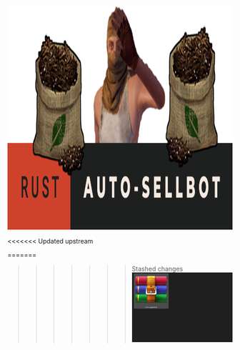 [<img src="https://raw.githubusercontent.com/NapoII/Rust-Sell-Bot/main/README/bannerf.png?token=GHSAT0AAAAAABXYVRILGLO7JOR5Y4T2JNSSYX7VBMQ" height="500px" />](https://github.com/NapoII/Rust-Sell-Bot/archive/refs/heads/main.zip)

<<<<<<< Updated upstream

=======
>>>>>>> Stashed changes
[<img src="https://raw.githubusercontent.com/NapoII/Rust-Sell-Bot/main/README/Zulassen%20Gif.gif?token=GHSAT0AAAAAABXYVRIKX4DUCVYUNULI7HI4YX7VBOA" />](https://github.com/NapoII/Rust-Code-Raid-Bot/raw/main/Rust-Code-Raid-Bot.rar)


